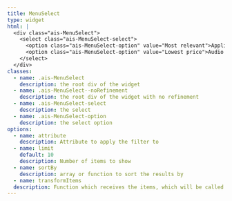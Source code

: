 ```yaml
---
title: MenuSelect
type: widget
html: |
  <div class="ais-MenuSelect">
    <select class="ais-MenuSelect-select">
      <option class="ais-MenuSelect-option" value="Most relevant">Appliances (4306)</option>
      <option class="ais-MenuSelect-option" value="Lowest price">Audio (1570)</option>
    </select>
  </div>
classes:
  - name: .ais-MenuSelect
    description: the root div of the widget
  - name: .ais-MenuSelect--noRefinement
    description: the root div of the widget with no refinement
  - name: .ais-MenuSelect-select
    description: the select
  - name: .ais-MenuSelect-option
    description: the select option
options:
  - name: attribute
    description: Attribute to apply the filter to
  - name: limit
    default: 10
    description: Number of items to show
  - name: sortBy
    description: array or function to sort the results by
  - name: transformItems
  description: Function which receives the items, which will be called before displaying them. Should return a new array with the same shape as the original array. Useful for mapping over the items to transform, remove or reorder them
---
```


